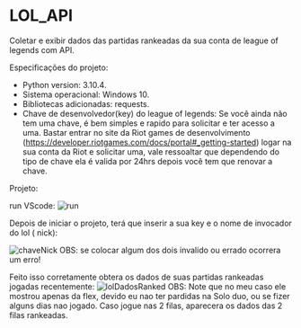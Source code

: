 # LOL_API
Coletar e exibir dados das partidas rankeadas da sua conta de league of legends com API.

Especificações do projeto:

- Python version: 3.10.4.
- Sistema operacional: Windows 10.
- Bibliotecas adicionadas: requests.
- Chave de desenvolvedor(key) do league of legends: Se você ainda não tem uma chave, é bem simples e rapido para solicitar e ter acesso a uma. Bastar entrar no site da Riot games de desenvolvimento (https://developer.riotgames.com/docs/portal#_getting-started) logar na sua conta da Riot e solicitar uma, vale ressoaltar que dependendo do tipo de chave ela é valida por 24hrs depois você tem que renovar a chave.

Projeto:

run VScode: ![run](https://user-images.githubusercontent.com/104744113/167969658-36390a53-0fd1-4bf0-a197-3b1c9667cb6a.png)


Depois de iniciar o projeto, terá que inserir a sua key e o nome de invocador do lol ( nick):


![chaveNick](https://user-images.githubusercontent.com/104744113/169411253-493631fa-b428-449e-b70b-1842ed1d948f.PNG)
OBS: se colocar algum dos dois invalido ou errado ocorrera um erro! 

Feito isso corretamente obtera os dados de suas partidas rankeadas jogadas recentemente:
![lolDadosRanked](https://user-images.githubusercontent.com/104744113/169411685-580e2472-e39f-45cf-b2b8-31c8d671ab13.PNG)
OBS: Note que no meu caso ele mostrou apenas da flex, devido eu nao ter pardidas na Solo duo, ou se fizer alguns dias nao jogado. Caso jogue nas 2 filas, aparecera os dados das 2 filas rankeadas.
